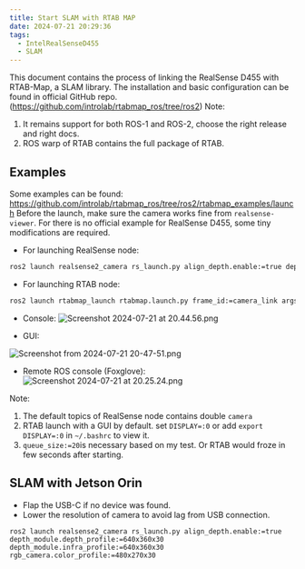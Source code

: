 ```yaml
---
title: Start SLAM with RTAB MAP
date: 2024-07-21 20:29:36
tags:
  - IntelRealSenseD455
  - SLAM
---
```

This document contains the process of linking the RealSense D455 with RTAB-Map, a SLAM library.
The installation and basic configuration can be found in official GitHub repo.(https://github.com/introlab/rtabmap_ros/tree/ros2)
Note:
1. It remains support for both ROS-1 and ROS-2, choose the right release and right docs.
2. ROS warp of RTAB contains the full package of RTAB. 
## Examples
Some examples can be found: https://github.com/introlab/rtabmap_ros/tree/ros2/rtabmap_examples/launch
Before the launch, make sure the camera works fine from `realsense-viewer`.
For there is no official example for RealSense D455, some tiny modifications are required.



- For launching RealSense node:
```bash
ros2 launch realsense2_camera rs_launch.py align_depth.enable:=true depth_module.depth_profile:=640x360x90 depth_module.infra_profile:=640x360x90 rgb_camera.color_profile:=480x270x90
```

- For launching RTAB node:
```bash
ros2 launch rtabmap_launch rtabmap.launch.py frame_id:=camera_link args:="-d" rgb_topic:=/camera/camera/color/image_raw depth_topic:=/camera/camera/aligned_depth_to_color/image_raw camera_info_topic:=/camera/camera/color/camera_info approx_sync:=false queue_size:=20
```

- Console:
![Screenshot 2024-07-21 at 20.44.56.png](https://cdn.jsdelivr.net/gh/TANG617/images/202407212045588.png)

- GUI:

![Screenshot from 2024-07-21 20-47-51.png](https://cdn.jsdelivr.net/gh/TANG617/images/202407212049932.png)

- Remote ROS console (Foxglove):
![Screenshot 2024-07-21 at 20.25.24.png](https://cdn.jsdelivr.net/gh/TANG617/images/202407212051621.png)

Note:
1. The default topics of RealSense node contains double `camera`
2. RTAB launch with a GUI by default. set `DISPLAY=:0` or add  `export DISPLAY=:0` in `~/.bashrc` to view it.
3. `queue_size:=20`is necessary based on my test. Or RTAB would froze in few seconds after starting.
## SLAM with Jetson Orin

- Flap the USB-C if no device was found.
- Lower the resolution of camera to avoid lag from USB connection.
```
ros2 launch realsense2_camera rs_launch.py align_depth.enable:=true depth_module.depth_profile:=640x360x30 depth_module.infra_profile:=640x360x30 rgb_camera.color_profile:=480x270x30
```